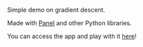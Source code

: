 Simple demo on gradient descent.

Made with [Panel](https://panel.holoviz.org) and other Python libraries.

You can access the app and play with it [here](https://sweet-river-2058.ploomber.app)!
